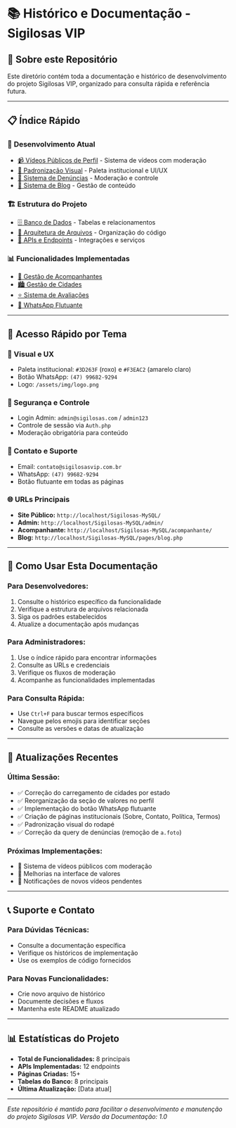 # 📚 Histórico e Documentação - Sigilosas VIP

## 🎯 Sobre este Repositório
Este diretório contém toda a documentação e histórico de desenvolvimento do projeto Sigilosas VIP, organizado para consulta rápida e referência futura.

---

## 📋 Índice Rápido

### 🔧 **Desenvolvimento Atual**
- [📹 Vídeos Públicos de Perfil](./historico-videos-publicos.md) - Sistema de vídeos com moderação
- [🎨 Padronização Visual](./historico-padronizacao.md) - Paleta institucional e UI/UX
- [🔐 Sistema de Denúncias](./historico-denuncias.md) - Moderação e controle
- [📝 Sistema de Blog](./historico-blog.md) - Gestão de conteúdo

### 🏗️ **Estrutura do Projeto**
- [🗄️ Banco de Dados](./estrutura-banco.md) - Tabelas e relacionamentos
- [📁 Arquitetura de Arquivos](./estrutura-arquivos.md) - Organização do código
- [🔗 APIs e Endpoints](./apis-endpoints.md) - Integrações e serviços

### 📊 **Funcionalidades Implementadas**
- [👤 Gestão de Acompanhantes](./funcionalidades-acompanhantes.md)
- [🏙️ Gestão de Cidades](./funcionalidades-cidades.md)
- [⭐ Sistema de Avaliações](./funcionalidades-avaliacoes.md)
- [📱 WhatsApp Flutuante](./funcionalidades-whatsapp.md)

---

## 🚀 Acesso Rápido por Tema

### **🎨 Visual e UX**
- Paleta institucional: `#3D263F` (roxo) e `#F3EAC2` (amarelo claro)
- Botão WhatsApp: `(47) 99682-9294`
- Logo: `/assets/img/logo.png`

### **🔐 Segurança e Controle**
- Login Admin: `admin@sigilosas.com` / `admin123`
- Controle de sessão via `Auth.php`
- Moderação obrigatória para conteúdo

### **📱 Contato e Suporte**
- Email: `contato@sigilosasvip.com.br`
- WhatsApp: `(47) 99682-9294`
- Botão flutuante em todas as páginas

### **🌐 URLs Principais**
- **Site Público:** `http://localhost/Sigilosas-MySQL/`
- **Admin:** `http://localhost/Sigilosas-MySQL/admin/`
- **Acompanhante:** `http://localhost/Sigilosas-MySQL/acompanhante/`
- **Blog:** `http://localhost/Sigilosas-MySQL/pages/blog.php`

---

## 📝 Como Usar Esta Documentação

### **Para Desenvolvedores:**
1. Consulte o histórico específico da funcionalidade
2. Verifique a estrutura de arquivos relacionada
3. Siga os padrões estabelecidos
4. Atualize a documentação após mudanças

### **Para Administradores:**
1. Use o índice rápido para encontrar informações
2. Consulte as URLs e credenciais
3. Verifique os fluxos de moderação
4. Acompanhe as funcionalidades implementadas

### **Para Consulta Rápida:**
- Use `Ctrl+F` para buscar termos específicos
- Navegue pelos emojis para identificar seções
- Consulte as versões e datas de atualização

---

## 🔄 Atualizações Recentes

### **Última Sessão:**
- ✅ Correção do carregamento de cidades por estado
- ✅ Reorganização da seção de valores no perfil
- ✅ Implementação do botão WhatsApp flutuante
- ✅ Criação de páginas institucionais (Sobre, Contato, Política, Termos)
- ✅ Padronização visual do rodapé
- ✅ Correção da query de denúncias (remoção de `a.foto`)

### **Próximas Implementações:**
- 🔄 Sistema de vídeos públicos com moderação
- 🔄 Melhorias na interface de valores
- 🔄 Notificações de novos vídeos pendentes

---

## 📞 Suporte e Contato

### **Para Dúvidas Técnicas:**
- Consulte a documentação específica
- Verifique os históricos de implementação
- Use os exemplos de código fornecidos

### **Para Novas Funcionalidades:**
- Crie novo arquivo de histórico
- Documente decisões e fluxos
- Mantenha este README atualizado

---

## 📊 Estatísticas do Projeto

- **Total de Funcionalidades:** 8 principais
- **APIs Implementadas:** 12 endpoints
- **Páginas Criadas:** 15+
- **Tabelas do Banco:** 8 principais
- **Última Atualização:** [Data atual]

---

*Este repositório é mantido para facilitar o desenvolvimento e manutenção do projeto Sigilosas VIP.*
*Versão da Documentação: 1.0* 